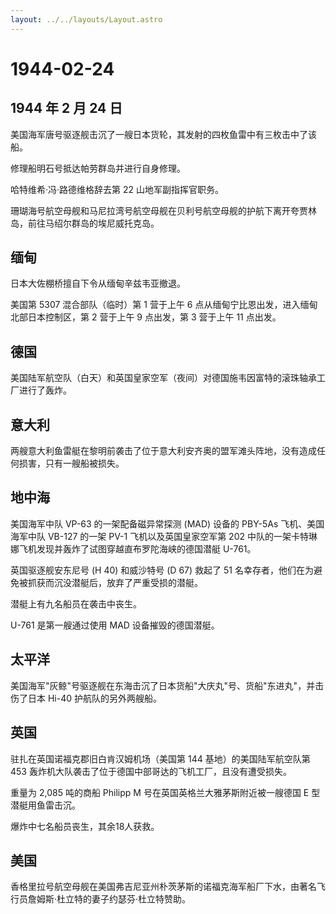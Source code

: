 ```yaml
---
layout: ../../layouts/Layout.astro
---
```


# 1944-02-24

## 1944 年 2 月 24 日

美国海军唐号驱逐舰击沉了一艘日本货轮，其发射的四枚鱼雷中有三枚击中了该船。

修理船明石号抵达帕劳群岛并进行自身修理。

哈特维希·冯·路德维格辞去第 22 山地军副指挥官职务。

珊瑚海号航空母舰和马尼拉湾号航空母舰在贝利号航空母舰的护航下离开夸贾林岛，前往马绍尔群岛的埃尼威托克岛。

## 缅甸

日本大佐棚桥擅自下令从缅甸辛兹韦亚撤退。

美国第 5307 混合部队（临时）第 1 营于上午 6
点从缅甸宁比恩出发，进入缅甸北部日本控制区，第 2 营于上午 9 点出发，第 3
营于上午 11 点出发。

## 德国

美国陆军航空队（白天）和英国皇家空军（夜间）对德国施韦因富特的滚珠轴承工厂进行了轰炸。

## 意大利

两艘意大利鱼雷艇在黎明前袭击了位于意大利安齐奥的盟军滩头阵地，没有造成任何损害，只有一艘船被损失。

## 地中海

美国海军中队 VP-63 的一架配备磁异常探测 (MAD) 设备的 PBY-5As
飞机、美国海军中队 VB-127 的一架 PV-1 飞机以及英国皇家空军第 202
中队的一架卡特琳娜飞机发现并轰炸了试图穿越直布罗陀海峡的德国潜艇 U-761。

英国驱逐舰安东尼号 (H 40) 和威沙特号 (D 67) 救起了 51
名幸存者，他们在为避免被抓获而沉没潜艇后，放弃了严重受损的潜艇。

潜艇上有九名船员在袭击中丧生。

U-761 是第一艘通过使用 MAD 设备摧毁的德国潜艇。

## 太平洋

美国海军"灰鲸"号驱逐舰在东海击沉了日本货船"大庆丸"号、货船"东进丸"，并击伤了日本
Hi-40 护航队的另外两艘船。

## 英国

驻扎在英国诺福克郡旧白肯汉姆机场（美国第 144 基地）的美国陆军航空队第
453 轰炸机大队袭击了位于德国中部哥达的飞机工厂，且没有遭受损失。

重量为 2,085 吨的商船 Philipp M 号在英国英格兰大雅茅斯附近被一艘德国 E
型潜艇用鱼雷击沉。

爆炸中七名船员丧生，其余18人获救。

## 美国

香格里拉号航空母舰在美国弗吉尼亚州朴茨茅斯的诺福克海军船厂下水，由著名飞行员詹姆斯·杜立特的妻子约瑟芬·杜立特赞助。